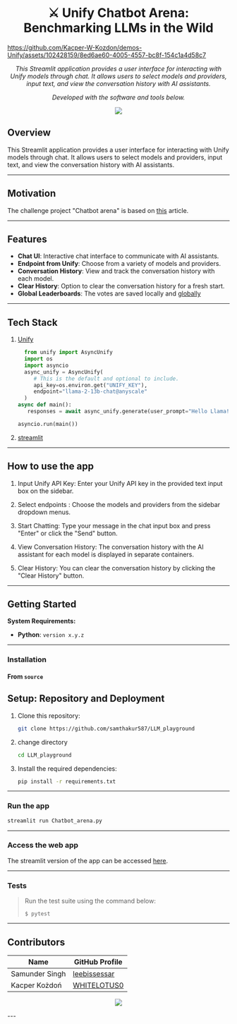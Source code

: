 
# 




<p align="center">
    <h1 align="center">⚔️ Unify Chatbot Arena: Benchmarking LLMs in the Wild</h1>
</p>


https://github.com/Kacper-W-Kozdon/demos-Unify/assets/102428159/8ed6ae60-4005-4557-bc8f-154c1a4d58c7



<p align="center">
    <em>This Streamlit application provides a user interface for interacting with Unify models through chat. It allows users to select models and providers, input text, and view the conversation history with AI assistants.
</em>
</p>
<p align="center">
	<!-- Shields.io badges not used with skill icons. --><p>
<p align="center">
		<em>Developed with the software and tools below.</em>
</p>
<p align="center">
	<a href="https://skillicons.dev">
		<img src="https://skillicons.dev/icons?i=python,docker,github,gcp">
	</a></p>



##  Overview
This Streamlit application provides a user interface for interacting with Unify models through chat. It allows users to select models and providers, input text, and view the conversation history with AI assistants.

---

## Motivation
The challenge project "Chatbot arena" is based on [this](https://arxiv.org/abs/2403.04132) article.

---

## Features

- **Chat UI**: Interactive chat interface to communicate with AI assistants.
- **Endpoint from Unify**: Choose from a variety of models and providers.
- **Conversation History**: View and track the conversation history with each model.
- **Clear History**: Option to clear the conversation history for a fresh start.
- **Global Leaderboards**: The votes are saved locally and [globally](https://docs.google.com/spreadsheets/d/10QrEik70RYY_LM8RW8GGq-vZWK2e1dka6agRGtKZPHU/edit#gid=0)

---

## Tech Stack
1. [Unify](https://unify.ai/)
	```python
	  from unify import AsyncUnify
	  import os
	  import asyncio
	  async_unify = AsyncUnify(
	     # This is the default and optional to include.
	     api_key=os.environ.get("UNIFY_KEY"),
	     endpoint="llama-2-13b-chat@anyscale"
	  )
	async def main():
	   responses = await async_unify.generate(user_prompt="Hello Llama! Who was Isaac Newton?")
	
	asyncio.run(main())
	```
 2. [streamlit](https://streamlit.io/)

---
## How to use the app


1. Input Unify API Key: Enter your Unify API key in the provided text input box on the sidebar.

2. Select endpoints : Choose the models and providers from the sidebar dropdown menus.

3. Start Chatting: Type your message in the chat input box and press "Enter" or click the "Send" button.

4. View Conversation History: The conversation history with the AI assistant for each model is displayed in separate containers.

5. Clear History: You can clear the conversation history by clicking the "Clear History" button.

---

##  Getting Started

**System Requirements:**

* **Python**: `version x.y.z`

---

###  Installation

<h4>From <code>source</code></h4>

## Setup: Repository and Deployment

1. Clone this repository:

    ```bash
    git clone https://github.com/samthakur587/LLM_playground
    ```
2. change directory
   ```bash
   cd LLM_playground
   ```


3. Install the required dependencies:

    ```bash
    pip install -r requirements.txt
    ```
---

###  Run the app
```bash
streamlit run Chatbot_arena.py
```
---

### Access the web app
The streamlit version of the app can be accessed [here](https://llm-playground-unify.streamlit.app/).


---
###  Tests

> Run the test suite using the command below:
> ```console
> $ pytest
> ```

---
## Contributors
<p align="center">
   


| Name | GitHub Profile |
|------|----------------|
| Samunder Singh | [leebissessar](https://github.com/samthakur587) |
| Kacper Kożdoń | [WHITELOTUS0](https://github.com/Kacper-W-Kozdon) |

  <a href="https://github.com{/samthakur587/LLM_playground/graphs/contributors">
      <img src="https://contrib.rocks/image?repo=samthakur587/LLM_playground">
   </a>
</p>
---


